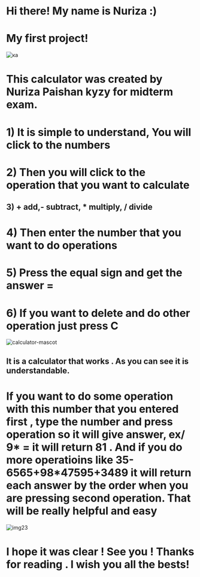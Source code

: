 # Hi there! My name is Nuriza :)
# My first project!
![ка](https://user-images.githubusercontent.com/73305001/98432286-ab146080-20de-11eb-94c3-a3312fdaea77.JPG)
# This calculator was created by Nuriza Paishan kyzy for midterm exam.
# 1) It is simple to understand, You will click to the numbers
# 2) Then you will click to the operation that you want to calculate
## 3) + add,- subtract, * multiply, / divide 
# 4) Then enter the number that you want to do operations
# 5) Press the equal sign and get the answer =
# 6) If you want to delete and do other operation just press C 
![calculator-mascot](https://user-images.githubusercontent.com/73305001/98432835-08f77700-20e4-11eb-9b2c-2a0cc6adacfb.png)
<h2>It is a calculator that works . As you can see it is understandable.</h2>
<h1> If you want to  do some operation with this number that you entered first , type the number and press operation so it will give answer, ex/ 9* = it will return 81 . And if you do more operatioins like 35-6565+98*47595+3489 it will return each answer by the order when you are pressing second operation. That will be really helpful and easy</h1>

![img23](https://user-images.githubusercontent.com/73305001/98434049-09950b00-20ee-11eb-8d2e-69bc65b71fc6.jpg)

<h1>I hope it was clear ! See you ! Thanks for reading . I wish you all the bests!</h1>

